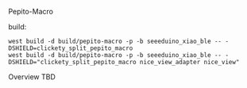 Pepito-Macro

build:

```
west build -d build/pepito-macro -p -b seeeduino_xiao_ble -- -DSHIELD=clickety_split_pepito_macro
west build -d build/pepito-macro -p -b seeeduino_xiao_ble -- -DSHIELD="clickety_split_pepito_macro nice_view_adapter nice_view"
```

Overview
TBD
